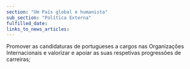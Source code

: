 ```yaml
---
section: "Um País global e humanista"
sub_section: "Política Externa"
fulfilled_date:
links_to_news_articles:
---
```


Promover as candidaturas de portugueses a cargos nas Organizações Internacionais e valorizar e apoiar as suas respetivas progressões de carreiras;